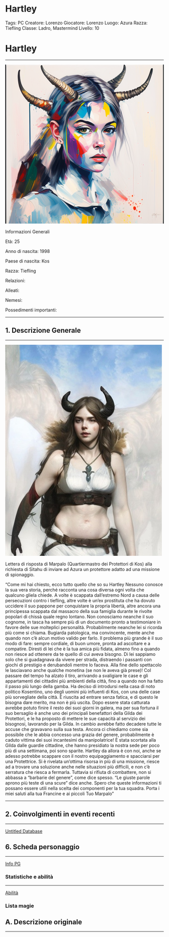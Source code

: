 # Hartley

Tags: PC
Creatore: Lorenzo
Giocatore: Lorenzo
Luogo: Azura
Razza: Tiefling
Classe: Ladro, Mastermind
Livello: 10

# Hartley

---

![Hartley_autoritratto.png](Hartley_autoritratto.png)

Informazioni Generali

Età: 25

Anno di nascita: 1998

Paese di nascita: Kos

Razza: Tiefling

Relazioni:

Alleati:

Nemesi:

Possedimenti importanti:

---

## 1. Descrizione Generale

---

![Hartley.jpeg](Hartley.jpeg)

Lettera di risposta di Marpalo (Quartiermastro dei Protettori di Kos) alla richiesta di Sitahu di inviare ad Azura un protettore adatto ad una missione di spionaggio.

 

“Come mi hai chiesto, ecco tutto quello che so su Hartley
Nessuno conosce la sua vera storia, perché racconta una cosa diversa ogni volta che qualcuno gliela chiede.
A volte è scappata dall’estremo Nord a causa delle persecuzioni contro i tiefling, altre volte è un’ex prostituta che ha dovuto uccidere il suo pappone per conquistare la propria libertà, altre ancora una principessa scappata dal massacro della sua famiglia durante le rivolte popolari di chissà quale regno lontano.
Non conosciamo neanche il suo cognome, in tasca ha sempre più di un documento pronto a testimoniare in favore delle sue molteplici personalità. Probabilmente neanche lei si ricorda più come si chiama.
Bugiarda patologica, ma convincente, mente anche quando non c’è alcun motivo valido per farlo.
Il problema più grande è il suo modo di fare: sempre cordiale, di buon umore, pronta ad ascoltare e a compatire. Diresti di lei che è la tua amica più fidata, almeno fino a quando non riesce ad ottenere da te quello di cui aveva bisogno.
Di lei sappiamo solo che si guadagnava da vivere per strada, distraendo i passanti con giochi di prestigio e derubandoli mentre lo faceva. Alla fine dello spettacolo le lasciavano anche qualche monetina (se non le aveva già prese)!
Col passare del tempo ha alzato il tiro, arrivando a svaligiare le case e gli appartamenti dei cittadini più ambienti della città, fino a quando non ha fatto il passo più lungo della gamba. Ha deciso di introdursi nella casa di noto politico Kosentino, uno degli uomini più influenti di Kos, con una delle case più sorvegliate della città.
È riuscita ad entrare senza fatica, e di questo le bisogna dare merito, ma non è più uscita. Dopo essere stata catturata avrebbe potuto finire il resto dei suoi giorni in galera, ma per sua fortuna il suo bersaglio è anche uno dei principali benefattori della Gilda dei Protettori, e le ha proposto di mettere le sue capacità al servizio dei bisognosi, lavorando per la Gilda. In cambio avrebbe fatto decadere tutte le accuse che gravavano sulla sua testa.
Ancora ci chiediamo come sia possibile che le abbia concesso una grazia del genere, probabilmente è caduto vittima dei suoi incantesimi da manipolatrice!
È stata scortata alla Gilda dalle guardie cittadine, che hanno presidiato la nostra sede per poco più di una settimana, poi sono sparite. Hartley da allora è con noi, anche se adesso potrebbe scappare con il nostro equipaggiamento e spacciarsi per una Protettrice.
Si è rivelata un’ottima risorsa in più di una missione, riesce ad a trovare una soluzione anche nelle situazioni più difficili, e non c’è serratura che riesca a fermarla. Tuttavia si rifiuta di combattere, non si abbassa a “barbarie del genere”, come dice spesso. “Le giuste parole aprono più teste di una scure” dice anche.
Spero che queste informazioni ti possano essere utili nella scelta dei componenti per la tua squadra.
Porta i miei saluti alla tua Francine e ai piccoli
Tuo
Marpalo”

---

## 2. Coinvolgimenti in eventi recenti

---

[Untitled Database](Untitled%20Database%20f0a0837cffd44ac7a9471133f60c97b8.csv)

## 6. Scheda personaggio

---

[Info PG](Info%20PG%20792973e9c98e424b8fa1da3d1c2eeac4.csv)

### Statistiche e abilità

---

[Abilità](Abilita%CC%80%207db3a6b653ad434187ea54a65d788929.csv)

### Lista magie

## A. Descrizione originale

---